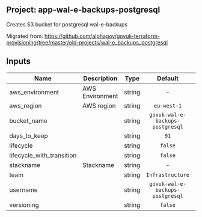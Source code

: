 ## Project: app-wal-e-backups-postgresql

Creates S3 bucket for postgresql wal-e-backups

Migrated from:
https://github.com/alphagov/govuk-terraform-provisioning/tree/master/old-projects/wal-e_backups_postgresql


## Inputs

| Name | Description | Type | Default | Required |
|------|-------------|:----:|:-----:|:-----:|
| aws_environment | AWS Environment | string | - | yes |
| aws_region | AWS region | string | `eu-west-1` | no |
| bucket_name |  | string | `govuk-wal-e-backups-postgresql` | no |
| days_to_keep |  | string | `91` | no |
| lifecycle |  | string | `false` | no |
| lifecycle_with_transition |  | string | `false` | no |
| stackname | Stackname | string | - | yes |
| team |  | string | `Infrastructure` | no |
| username |  | string | `govuk-wal-e-backups-postgresql` | no |
| versioning |  | string | `false` | no |

